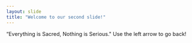```yaml
---
layout: slide
title: "Welcome to our second slide!"
---
```

“Everything is Sacred, Nothing is Serious."
Use the left arrow to go back!
